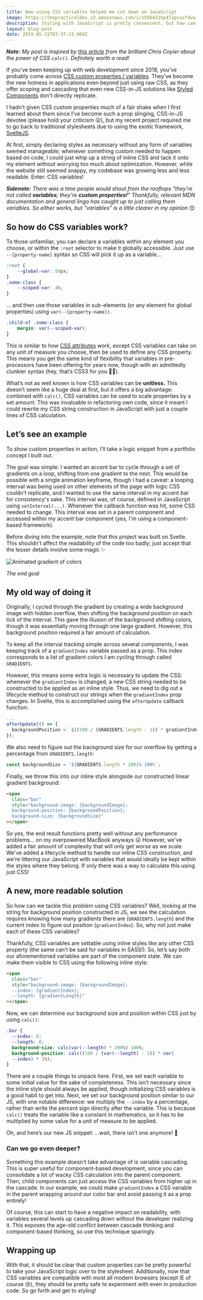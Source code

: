 ```yaml
---
title: How using CSS variables helped me cut down on JavaScript
image: https://thepracticaldev.s3.amazonaws.com/i/x586421hp4fxpcsxfdvw.png
description: Styling with JavaScript is pretty convenient, but how can CSS replicate that logic?
layout: blog-post
date: 2019-05-31T03:37:13.004Z
---
```


_**Note:** My post is inspired by [this article](https://css-tricks.com/keep-math-in-the-css/) from the brilliant Chris Coyier about the power of CSS `calc()`. Definitely worth a read!_

If you’ve been keeping up with web development since 2018, you’ve probably come across [CSS custom properties / variables](https://developer.mozilla.org/en-US/docs/Web/CSS/--*). They’ve become the new hotness in applications even beyond just using raw CSS, as they offer scoping and cascading that even new CSS-in-JS solutions like [Styled Components](https://www.styled-components.com/docs/basics) don’t directly replicate.

I hadn’t given CSS custom properties much of a fair shake when I first learned about them since I’ve become such a prop slinging, CSS-in-JS devotee (please hold your criticism 😛), but my recent project required me to go back to traditional stylesheets due to using the exotic framework, [SvelteJS](https://svelte.dev).

At first, simply declaring styles as necessary without any form of variables seemed manageable; whenever something custom needed to happen based on code, I could just whip up a string of inline CSS and tack it onto my element without worrying too much about optimization. However, while the website still seemed snappy, my codebase was growing less and less readable. Enter: CSS variables!

_**Sidenote:** There was a time people would shout from the rooftops "they're not called **variables**; they're **custom properties!**" Thankfully, relevant MDN documentation and general lingo has caught up to just calling them variables. So either works, but "variables" is a little clearer in my opinion_ 😊

## So how do CSS variables work?

To those unfamiliar, you can declare a variables within any element you choose, or within the `:root` selector to make it globally accessible. Just use `--[property-name]` syntax so CSS will pick it up as a variable…
```css
:root {
    --global-var: 50px;
}
.some-class {
    --scoped-var: 4%;
}
```
… and then use those variables in sub-elements (or any element for global properties) using `var(--[property-name])`.
```css
.child-of .some-class {
    margin: var(--scoped-var);
}
```
This is similar to how [CSS attributes](https://developer.mozilla.org/en-US/docs/Web/CSS/Attribute_selectors) work, except CSS variables can take on any unit of measure you choose, then be used to define any CSS property. This means you get the same kind of flexibility that variables in pre-processors have been offering for years now, though with an admittedly clunkier syntax (hey, that’s CSS3 for you 🤷‍♀).

What’s not as well known is how CSS variables can be **unitless.** This doesn’t seem like a huge deal at first, but it offers a big advantage: combined with `calc()`, CSS variables can be used to scale properties by a set amount. This was invaluable in refactoring own code, since it meant I could rewrite my CSS string construction in JavaScript with just a couple lines of CSS calculation.

## Let’s see an example

To show custom properties in action, I’ll take a logic snippet from a portfolio concept I built out.

The goal was simple: I wanted an accent bar to cycle through a set of gradients on a loop, shifting from one gradient to the next. This would be possible with a single animation keyframe, though I had a caveat: a looping interval was being used on other elements of the page with logic CSS couldn’t replicate, and I wanted to use the same interval in my accent bar for consistency's sake. This interval was, of course, defined in JavaScript using `setInterval(...)`. Whenever the callback function was hit, some CSS needed to change. This interval was set in a parent component and accessed within my accent bar component (yes, I'm using a component-based framework).

Before diving into the example, note that this project was built on Svelte. This shouldn't affect the readability of the code too badly; just accept that the lesser details involve some magic ✨

![Animated gradient of colors](https://thepracticaldev.s3.amazonaws.com/i/dlxut0dvc69sx06dzuzp.gif)

_The end goal_ 

## My old way of doing it

Originally, I cycled through the gradient by creating a wide background image with hidden overflow, then shifting the background position on each tick of the interval. This gave the illusion of the background shifting colors, though it was essentially moving through one large gradient. However, this background position required a fair amount of calculation.

To keep all the interval tracking simple across several components, I was keeping track of a  `gradientIndex` variable passed as a prop. This index corresponds to a list of gradient colors I am cycling through called `GRADIENTS`.

However, this means some extra logic is necessary to update the CSS: whenever the `gradientIndex` is changed, a new CSS string needed to be constructed to be applied as an inline style. Thus, we need to dig out a lifecycle method to construct our strings when the `gradientIndex` prop changes. In Svelte, this is accomplished using the `afterUpdate` callback function:

```js
...
afterUpdate(() => {
  backgroundPosition = `${(100 / (GRADIENTS.length - 1)) * gradientIndex}%`;
});
```

We also need to figure out the background size for our overflow by getting a percentage from `GRADIENTS.length`:

```js
const backgroundSize = `${GRADIENTS.length * 200}% 100%`;
```

Finally, we throw this into our inline style alongside our constructed linear gradient background:

```html
<span
  class="bar"
  style="background-image: {backgroundImage};
  background-position: {backgroundPosition};
  background-size: {backgroundSize}"
></span>
```

So yes, the end result functions pretty well without any performance problems... on my overpowered MacBook anyways 😛 However, we've added a fair amount of complexity that will only get worse as we scale. We've added a lifecycle method to handle our inline CSS construction, and we're littering our JavaScript with variables that would ideally be kept within the styles where they belong. If only there was a way to calculate this using just CSS!

## A new, more readable solution

So how can we tackle this problem using CSS variables? Well, looking at the string for background position constructed in JS, we see the calculation requires knowing how many gradients there are (`GRADIENTS.length`) and the current index to figure out position (`gradientIndex`). So, why not just make each of these CSS variables?

Thankfully, CSS variables are settable using inline styles like any other CSS property (the same can’t be said for variables in SASS!). So, let’s say both our aforementioned variables are part of the component state. We can make them visible to CSS using the following inline style:
```html
<span
  class="bar"
  style="background-image: {backgroundImage};
  --index: {gradientIndex};
  --length: {gradientLength}"
></span>
```
Now, we can determine our background size and position within CSS just by using `calc()`:
```css
.bar {
  --index: 0;
  --length: 0;
  background-size: calc(var(--length) * 200%) 100%;
  background-position: calc((100 / (var(--length) - 1)) * var(
  --index) * 1%);
}
```

There are a couple things to unpack here. First, we set each variable to some initial value for the sake of completeness. This isn’t necessary since the inline style should always be applied, though initializing CSS variables is a good habit to get into. Next, we set our background position similar to our JS, with one notable difference: we multiply the `--index` by a percentage, rather than write the percent sign directly after the variable. This is because `calc()` treats the variable like a constant in mathematics, so it has to be multiplied by some value for a unit of measure to be applied.

Oh, and here’s our new JS snippet:
…wait, there isn’t one anymore! 🎉

### Can we go even deeper?

Something this example doesn't take advantage of is variable cascading. This is super useful for component-based development, since you can consolidate a lot of wacky CSS calculation into the parent component. Then, child components can just access the CSS variables from higher up in the cascade. In our example, we could make `gradientIndex` a CSS variable in the parent wrapping around our color bar and avoid passing it as a prop entirely!

Of course, this can start to have a negative impact on readability, with variables several levels up cascading down without the developer realizing it. This exposes the age-old conflict between cascade thinking and component-based thinking, so use this technique sparingly.

## Wrapping up

With that, it should be clear that custom properties can be pretty powerful to take your JavaScript logic over to the stylesheet. Additionally, now that CSS variables are compatible with most all modern browsers (except IE of course 😢), they should be pretty safe to experiment with even in production code. So go forth and get to styling!
